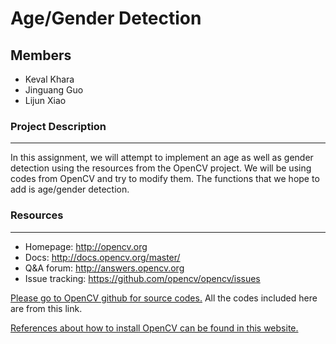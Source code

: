 # Age/Gender Detection

## Members

* Keval Khara  
* Jinguang Guo  
* Lijun Xiao  

### Project Description
----------------------------------------------------------------------------------------------------------------------------
In this assignment, we will attempt to implement an age as well as gender detection using the resources from the OpenCV project. We will be using codes from OpenCV and try to modify them. The functions that we hope to add is age/gender detection.

### Resources
----------------------------------------------------------------------------------------------------------------------------
* Homepage: <http://opencv.org>
* Docs: <http://docs.opencv.org/master/>
* Q&A forum: <http://answers.opencv.org>
* Issue tracking: <https://github.com/opencv/opencv/issues>

[Please go to OpenCV github for source codes.](https://github.com/opencv/opencv "https://github.com/opencv/opencv") All the codes included here are from this link. 

[References about how to install OpenCV can be found in this website.](http://docs.opencv.org/3.2.0/d5/de5/tutorial_py_setup_in_windows.html "http://docs.opencv.org/3.2.0/d5/de5/tutorial_py_setup_in_windows.html")

